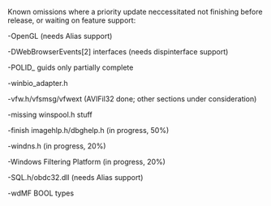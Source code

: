 Known omissions where a priority update neccessitated not finishing 
before release, or waiting on feature support:

-OpenGL (needs Alias support)

-DWebBrowserEvents[2] interfaces (needs dispinterface support)

-POLID_ guids only partially complete

-winbio_adapter.h
 
-vfw.h/vfsmsg/vfwext (AVIFil32 done; other sections under consideration)

-missing winspool.h stuff

-finish imagehlp.h/dbghelp.h (in progress, 50%)

-windns.h (in progress, 20%)

-Windows Filtering Platform (in progress, 20%)

-SQL.h/obdc32.dll (needs Alias support)

-wdMF BOOL types